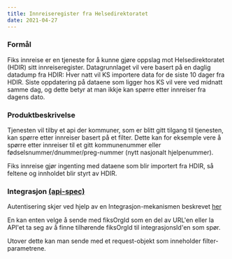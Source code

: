 ```yaml
---
title: Innreiseregister fra Helsedirektoratet
date: 2021-04-27
---
```


### Formål
Fiks innreise er en tjeneste for å kunne gjøre oppslag mot Helsedirektoratet (HDIR) sitt innreiseregister. 
Datagrunnlaget vil vere basert på en daglig datadump fra HDIR: Hver natt vil KS importere data for de siste 10 dager fra HDIR. 
Siste oppdatering på dataene som ligger hos KS vil vere ved midnatt samme dag, og dette betyr at man ikkje kan spørre etter innreiser fra dagens dato.

### Produktbeskrivelse
Tjenesten vil tilby et api der kommuner, som er blitt gitt tilgang til tjenesten, kan spørre etter innreiser basert på et filter. 
Dette kan for eksemple vere å spørre etter innreiser til et gitt kommunenummer eller fødselsnummer/dnummer/preg-nummer (nytt nasjonalt hjelpenummer).

Fiks innreise gjør ingenting med dataene som blir importert fra HDIR, så feltene og innholdet blir styrt av HDIR.  

### Integrasjon [(api-spec)](https://editor.swagger.io/?url=https://ks-no.github.io/api/innreise-api-v1.json)
Autentisering skjer ved hjelp av en Integrasjon-mekanismen beskrevet [her](https://ks-no.github.io/fiks-plattform/integrasjoner/#integrasjon)

En kan enten velge å sende med fiksOrgId som en del av URL'en eller la API'et ta seg av å finne tilhørende fiksOrgId til integrasjonsId'en som spør.

Utover dette kan man sende med et request-objekt som inneholder filter-parametrene.
